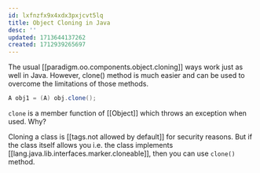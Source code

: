 ```yaml
---
id: lxfnzfx9x4xdx3pxjcvt5lq
title: Object Cloning in Java
desc: ''
updated: 1713644137262
created: 1712939265697
---
```




The usual [[paradigm.oo.components.object.cloning]] ways work just as well in Java. However, clone() method is much easier and can be used to overcome the limitations of those methods.

```java
A obj1 = (A) obj.clone();
```


`clone` is a member function of [[Object]] which throws an exception when used. Why?

Cloning a class is [[tags.not allowed by default]] for security reasons. But if the class itself allows you i.e. the class implements [[lang.java.lib.interfaces.marker.cloneable]], then you can use `clone()` method.

